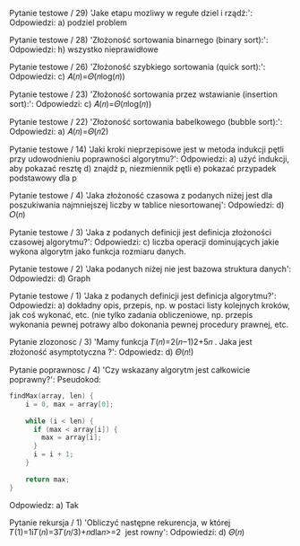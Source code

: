 
Pytanie testowe / 29) 'Jake etapu mozliwy w regułe dziel i rządź:': 
Odpowiedzi: 
        a) podziel problem 


Pytanie testowe / 28) 'Złożoność sortowania binarnego (binary sort):': 
Odpowiedzi: 
        h) wszystko nieprawidłowe 


Pytanie testowe / 26) 'Złożoność szybkiego sortowania (quick sort):': 
Odpowiedzi: 
        c) 𝐴(𝑛)=𝛩(𝑛log(𝑛))


Pytanie testowe / 23) 'Złożoność sortowania przez wstawianie (insertion sort):': 
Odpowiedzi: 
        c) 𝐴(𝑛)=𝛩(𝑛log⁡(𝑛))


Pytanie testowe / 22) 'Złożoność sortowania babelkowego (bubble sort):': 
Odpowiedzi: 
        a) 𝐴(𝑛)=𝛩(𝑛2)


Pytanie testowe / 14) 'Jaki kroki nieprzepisowe jest w metoda indukcji pętli przy udowodnieniu poprawności algorytmu?': 
Odpowiedzi: 
        a) użyć indukcji, aby pokazać resztę 
d) znajdź p, niezmiennik pętli 
e) pokazać przypadek podstawowy dla p 


Pytanie testowe / 4) 'Jaka złożoność czasowa z podanych niżej jest dla poszukiwania najmniejszej liczby w tablice niesortowanej': 
Odpowiedzi: 
        d) 𝑂(𝑛)


Pytanie testowe / 3) 'Jaka z podanych definicji jest definicja złożoności czasowej algorytmu?': 
Odpowiedzi: 
        c) liczba operacji dominujących jakie wykona algorytm jako funkcja rozmiaru danych. 


Pytanie testowe / 2) 'Jaka podanych niżej nie jest bazowa struktura danych': 
Odpowiedzi: 
        d) Graph 


Pytanie testowe / 1) 'Jaka z podanych definicji jest definicja algorytmu?': 
Odpowiedzi: 
        a) dokładny opis, przepis, np. w postaci listy kolejnych kroków, jak coś wykonać, etc. (nie tylko zadania obliczeniowe, np. przepis wykonania pewnej potrawy albo dokonania pewnej procedury prawnej, etc. 


Pytanie zlozonosc / 3) 'Mamy funkcja
𝑇(𝑛)=2(𝑛−1)2+5𝑛
. Jaka jest złożoność asymptotyczna ?': 
Odpowiedz: 
        d) 𝛩(𝑛!)


Pytanie poprawnosc / 4) 'Czy wskazany algorytm jest całkowicie poprawny?': 
Pseudokod: 
```c
findMax(array, len) {
    i = 0, max = array[0];
    
    while (i < len) {
      if (max < array[i]) {
        max = array[i];
      }
      i = i + 1;
    }
    
    return max;
}
```
Odpowiedz: 
        a) Tak 


Pytanie rekursja / 1) 'Obliczyć następne rekurencja, w której
𝑇(1)=1i𝑇(𝑛)=3𝑇(𝑛/3)+𝑛dla𝑛>=2
 jest rowny': 
Odpowiedzi: 
        d) 𝛩(𝑛)
